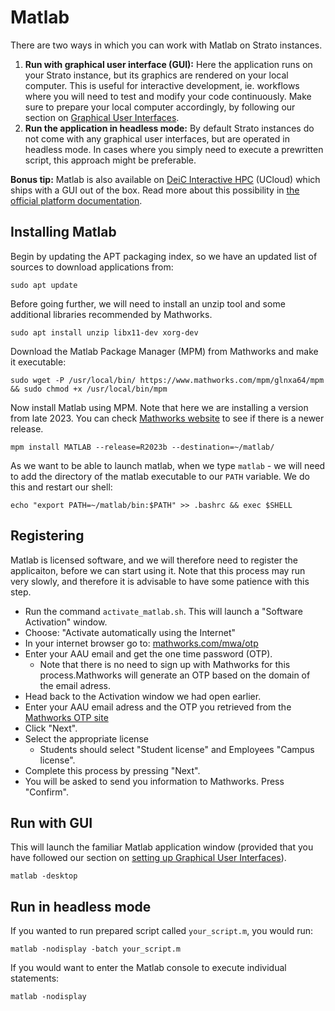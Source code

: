 # Matlab

There are two ways in which you can work with Matlab on Strato instances.

1. **Run with graphical user interface (GUI):** Here the application runs on your Strato instance, but its graphics are rendered on your local computer. This is useful for interactive development, ie. workflows where you will need to test and modify your code continuously. Make sure to prepare your local computer accordingly, by following our section on [Graphical User Interfaces]("../gui/gui.md"). 
2. **Run the application in headless mode:** By default Strato instances do not come with any graphical user interfaces, but are operated in headless mode. In cases where you simply need to execute a prewritten script, this approach might be preferable.

**Bonus tip:** Matlab is also available on [DeiC Interactive HPC]("https://cloud.sdu.dk/") (UCloud) which ships with a GUI out of the box. Read more about this possibility in [the official platform documentation]("https://docs.cloud.sdu.dk/Apps/matlab.html#connect-to-a-network-license").


##  Installing Matlab


Begin by updating the APT packaging index, so we have an updated list of sources to download applications from:

```
sudo apt update
```

Before going further, we will need to install an unzip tool and some additional libraries recommended by Mathworks.
```
sudo apt install unzip libx11-dev xorg-dev
```

Download the Matlab Package Manager (MPM) from Mathworks and make it executable:
```
sudo wget -P /usr/local/bin/ https://www.mathworks.com/mpm/glnxa64/mpm && sudo chmod +x /usr/local/bin/mpm
```

Now install Matlab using MPM. Note that here we are installing a version from late 2023. You can check [Mathworks website]("https://se.mathworks.com/help/matlab/release-notes.html") to see if there is a newer release.
```
mpm install MATLAB --release=R2023b --destination=~/matlab/
```

As we want to be able to launch matlab, when we type `matlab` - we will need to add the directory of the matlab executable to our `PATH` variable. We do this and restart our shell:
```
echo "export PATH=~/matlab/bin:$PATH" >> .bashrc && exec $SHELL
```

## Registering 
Matlab is licensed software, and we will therefore need to register the applicaiton, before we can start using it. Note that this process may run very slowly, and therefore it is advisable to have some patience with this step.

* Run the command `activate_matlab.sh`. This will launch a "Software Activation" window.
* Choose: "Activate automatically using the Internet"
* In your internet browser go to: [mathworks.com/mwa/otp]("https://mathworks.com/mwa/otp")
* Enter your AAU email and get the one time password (OTP).
    * Note that there is no need to sign up with Mathworks for this process.Mathworks will generate an OTP based on the domain of the email adress.
* Head back to the Activation window we had open earlier.
* Enter your AAU email adress and the OTP you retrieved from the [Mathworks OTP site]("https://mathworks.com/mwa/otp")
* Click "Next".
* Select the appropriate license
    * Students should select "Student license" and Employees "Campus license".
* Complete this process by pressing "Next".
* You will be asked to send you information to Mathworks. Press "Confirm".
 
## Run with GUI

This will launch the familiar Matlab application window (provided that you have followed our section on [setting up Graphical User Interfaces]("https://se.mathworks.com/help/matlab/ref/commandwindow.html")).
```
matlab -desktop
```

## Run in headless mode
If you wanted to run prepared script called `your_script.m`, you would run:

```
matlab -nodisplay -batch your_script.m
```

If you would want to enter the Matlab console to execute individual statements:
```
matlab -nodisplay
```
